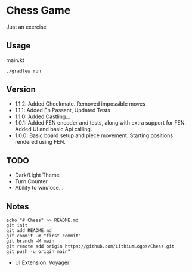 # Chess Game

Just an exercise

## Usage

main.kt

```bash
./gradlew run
```

## Version

 - 1.1.2: Added Checkmate. Removed impossible moves
 - 1.1.1: Added En Passant, Updated Tests
 - 1.1.0: Added Castling...
 - 1.0.1: Added FEN encoder and tests, along with extra support for FEN.  Added UI and basic Api calling.
 - 1.0.0: Basic board setup and piece movement.  Starting positions rendered using FEN.

## TODO
 - Dark/Light Theme
 - Turn Counter
 - Ability to win/lose...

## Notes
```
echo "# Chess" >> README.md
git init
git add README.md
git commit -m "first commit"
git branch -M main
git remote add origin https://github.com/LithiumLogos/Chess.git
git push -u origin main"
```

- UI Extension: [Voyager](https://voyager.adriel.cafe/)